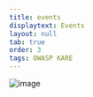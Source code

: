 ```yaml
---
title: events
displaytext: Events
layout: null
tab: true
order: 3
tags: OWASP KARE
---
```


<img src="https://images.unsplash.com/photo-1682687220923-c58b9a4592ae?w=500&auto=format&fit=crop&q=60&ixlib=rb-4.0.3&ixid=M3wxMjA3fDF8MHxlZGl0b3JpYWwtZmVlZHwxfHx8ZW58MHx8fHx8" alt="image" />

